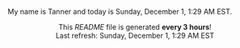 My name is Tanner and today is Sunday, December 1, 1:29 AM EST.

<p align="center">This <i>README</i> file is generated <b>every 3 hours</b>!</br>Last refresh: Sunday, December 1, 1:29 AM EST<br /></p>
